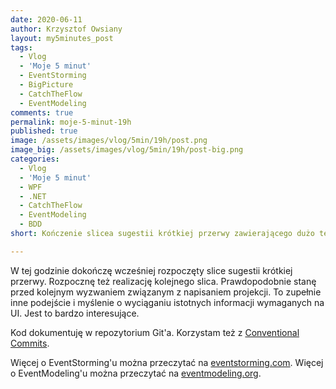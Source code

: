 ```yaml
---
date: 2020-06-11
author: Krzysztof Owsiany
layout: my5minutes_post
tags:
  - Vlog
  - 'Moje 5 minut'
  - EventStorming
  - BigPicture
  - CatchTheFlow
  - EventModeling
comments: true
permalink: moje-5-minut-19h
published: true
image: /assets/images/vlog/5min/19h/post.png
image_big: /assets/images/vlog/5min/19h/post-big.png
categories:
  - Vlog
  - 'Moje 5 minut'
  - WPF
  - .NET
  - CatchTheFlow
  - EventModeling
  - BDD
short: Kończenie slicea sugestii krótkiej przerwy zawierającego dużo testów i przypadków testowych. Rozpoczęcie realizacji kolejnego slicea. 

---
```

W tej godzinie dokończę wcześniej rozpoczęty slice sugestii krótkiej przerwy.
Rozpocznę też realizację kolejnego slica. Prawdopodobnie stanę przed kolejnym wyzwaniem związanym z napisaniem projekcji.
To zupełnie inne podejście i myślenie o wyciąganiu istotnych informacji wymaganych na UI. Jest to bardzo interesujące.

Kod dokumentuję w repozytorium Git'a. Korzystam też z [Conventional Commits](https://www.conventionalcommits.org/en/v1.0.0/).

Więcej o EventStorming'u można przeczytać na [eventstorming.com](https://www.eventstorming.com).
Więcej o EventModeling'u można przeczytać na [eventmodeling.org](https://eventmodeling.org).